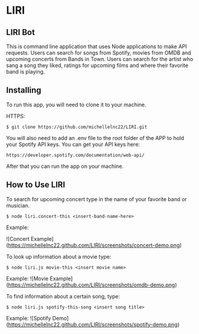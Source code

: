 # LIRI

## LIRI Bot 

This is command line application that uses Node applications to make API requests. Users can search for songs from Spotify, movies from OMDB and upcoming concerts from Bands in Town. Users can search for the artist who sang a song they liked, ratings for upcoming films and where their favorite band is playing. 

## Installing

To run this app, you will need to clone it to your machine. 

HTTPS: 

```
$ git clone https://github.com/michellelnc22/LIRI.git
```

You will also need to add an .env file to the root folder of the APP to hold your Spotify API keys. You can get your API keys here: 

```
https://developer.spotify.com/documentation/web-api/
```

After that you can run the app on your machine. 

## How to Use LIRI

To search for upcoming concert type in the name of your favorite band or musician. 

```
$ node liri.concert-this <insert-band-name-here>
```

Example: 

![Concert Example]
(https://michellelnc22.github.com/LIRI/screenshots/concert-demo.png)

To look up information about a movie type: 

```
$ node liri.js movie-this <insert movie name>
```
Example: 
![Movie Example]
(https://michellelnc22.github.com/LIRI/screenshots/omdb-demo.png)

To find information about a certain song, type: 

```
$ node liri.js spotify-this-song <insert song title>
```
Example: 
![Spotify Demo]
(https://michellelnc22.github.com/LIRI/screenshots/spotify-demo.png)
